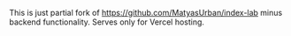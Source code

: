 This is just partial fork of https://github.com/MatyasUrban/index-lab minus backend functionality. Serves only for Vercel hosting.
